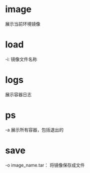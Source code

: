 # image
展示当前环境镜像
# load
-i: 镜像文件名称
# logs
展示容器日志
# ps
-a 展示所有容器，包括退出的
# save
-o image_name.tar： 将镜像保存成文件

